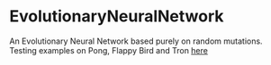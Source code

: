 # EvolutionaryNeuralNetwork
An Evolutionary Neural Network based purely on random mutations.  
Testing examples on Pong, Flappy Bird and Tron [here](https://github.com/BirnB4um/ENN_vs_Games)
